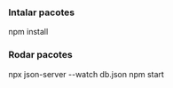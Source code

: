### Intalar pacotes
npm install

### Rodar pacotes
npx json-server --watch db.json
npm start <!-- O npm start está pre-setado para rodar na porta 3001 -->
